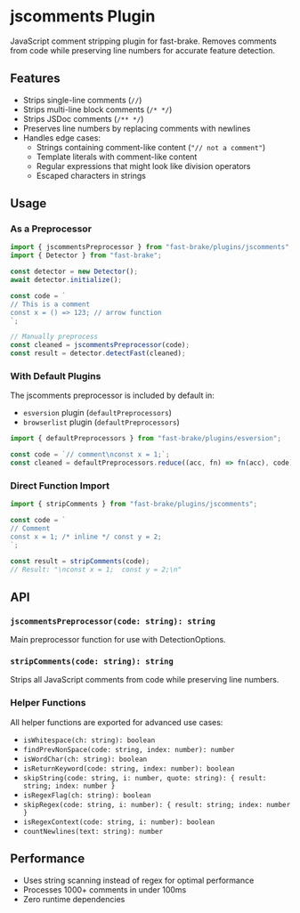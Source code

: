 # jscomments Plugin

JavaScript comment stripping plugin for fast-brake. Removes comments from code while preserving line numbers for accurate feature detection.

## Features

- Strips single-line comments (`//`)
- Strips multi-line block comments (`/* */`)
- Strips JSDoc comments (`/** */`)
- Preserves line numbers by replacing comments with newlines
- Handles edge cases:
  - Strings containing comment-like content (`"// not a comment"`)
  - Template literals with comment-like content
  - Regular expressions that might look like division operators
  - Escaped characters in strings

## Usage

### As a Preprocessor

```typescript
import { jscommentsPreprocessor } from "fast-brake/plugins/jscomments";
import { Detector } from "fast-brake";

const detector = new Detector();
await detector.initialize();

const code = `
// This is a comment
const x = () => 123; // arrow function
`;

// Manually preprocess
const cleaned = jscommentsPreprocessor(code);
const result = detector.detectFast(cleaned);
```

### With Default Plugins

The jscomments preprocessor is included by default in:
- `esversion` plugin (`defaultPreprocessors`)
- `browserlist` plugin (`defaultPreprocessors`)

```typescript
import { defaultPreprocessors } from "fast-brake/plugins/esversion";

const code = `// comment\nconst x = 1;`;
const cleaned = defaultPreprocessors.reduce((acc, fn) => fn(acc), code);
```

### Direct Function Import

```typescript
import { stripComments } from "fast-brake/plugins/jscomments";

const code = `
// Comment
const x = 1; /* inline */ const y = 2;
`;

const result = stripComments(code);
// Result: "\nconst x = 1;  const y = 2;\n"
```

## API

### `jscommentsPreprocessor(code: string): string`

Main preprocessor function for use with DetectionOptions.

### `stripComments(code: string): string`

Strips all JavaScript comments from code while preserving line numbers.

### Helper Functions

All helper functions are exported for advanced use cases:

- `isWhitespace(ch: string): boolean`
- `findPrevNonSpace(code: string, index: number): number`
- `isWordChar(ch: string): boolean`
- `isReturnKeyword(code: string, index: number): boolean`
- `skipString(code: string, i: number, quote: string): { result: string; index: number }`
- `isRegexFlag(ch: string): boolean`
- `skipRegex(code: string, i: number): { result: string; index: number }`
- `isRegexContext(code: string, i: number): boolean`
- `countNewlines(text: string): number`

## Performance

- Uses string scanning instead of regex for optimal performance
- Processes 1000+ comments in under 100ms
- Zero runtime dependencies

